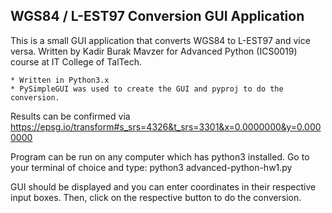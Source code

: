 ## WGS84 / L-EST97 Conversion GUI Application

This is a small GUI application that converts WGS84 to L-EST97 and vice versa.
Written by Kadir Burak Mavzer for Advanced Python (ICS0019) course at IT College
of TalTech.

    * Written in Python3.x
    * PySimpleGUI was used to create the GUI and pyproj to do the conversion.

Results can be confirmed via https://epsg.io/transform#s_srs=4326&t_srs=3301&x=0.0000000&y=0.0000000

Program can be run on any computer which has python3 installed.
Go to your terminal of choice and type:
    python3 advanced-python-hw1.py

GUI should be displayed and you can enter coordinates in their respective input boxes.
Then, click on the respective button to do the conversion.